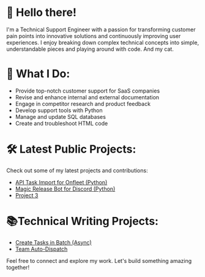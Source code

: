 # 👋 Hello there!

I'm a Technical Support Engineer with a passion for transforming customer pain points into innovative solutions and continuously improving user experiences. I enjoy breaking down complex technical concepts into simple, understandable pieces and playing around with code. And my cat.

# 🚀 What I Do:
- Provide top-notch customer support for SaaS companies
- Revise and enhance internal and external documentation
- Engage in competitor research and product feedback
- Develop support tools with Python
- Manage and update SQL databases
- Create and troubleshoot HTML code

# 🛠 Latest Public Projects:
Check out some of my latest projects and contributions:
- [API Task Import for Onfleet (Python)](https://github.com/onfleet/developer/tree/master/api-tools/import-tasks)
- [Magic Release Bot for Discord (Python)](https://github.com/cemead/magic-release-bot-discord/blob/main/magic_rel_bot.py)
- [Project 3](#)

# 📚Technical Writing Projects:
- [Create Tasks in Batch (Async)](https://docs.onfleet.com/reference/create-tasks-in-batch-async)
- [Team Auto-Dispatch](https://docs.onfleet.com/reference/team-auto-dispatch)

Feel free to connect and explore my work. Let's build something amazing together!
